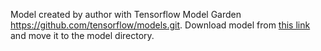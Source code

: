 Model created by author with Tensorflow Model Garden https://github.com/tensorflow/models.git.
Download model from [this link](https://dl.dropboxusercontent.com/s/random_characters/your_model) and move it to the model directory.